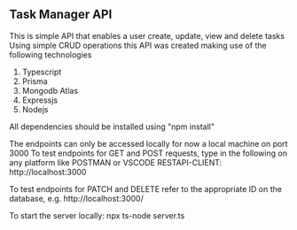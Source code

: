 Task Manager API
----------------

This is simple API that enables a user create, update, view and delete tasks
Using simple CRUD operations this API was created making use of the following technologies
1. Typescript
2. Prisma
3. Mongodb Atlas
4. Expressjs
5. Nodejs

All dependencies should be installed using 
"npm install"

The endpoints can only be accessed locally for now a local machine on port 3000
To test endpoints for GET and POST requests, type in the following on any platform like POSTMAN or VSCODE RESTAPI-CLIENT:
http://localhost:3000

To test endpoints for PATCH and DELETE refer to the appropriate ID on the database, e.g.
http://localhost:3000/


To start the server locally:
npx ts-node server.ts

